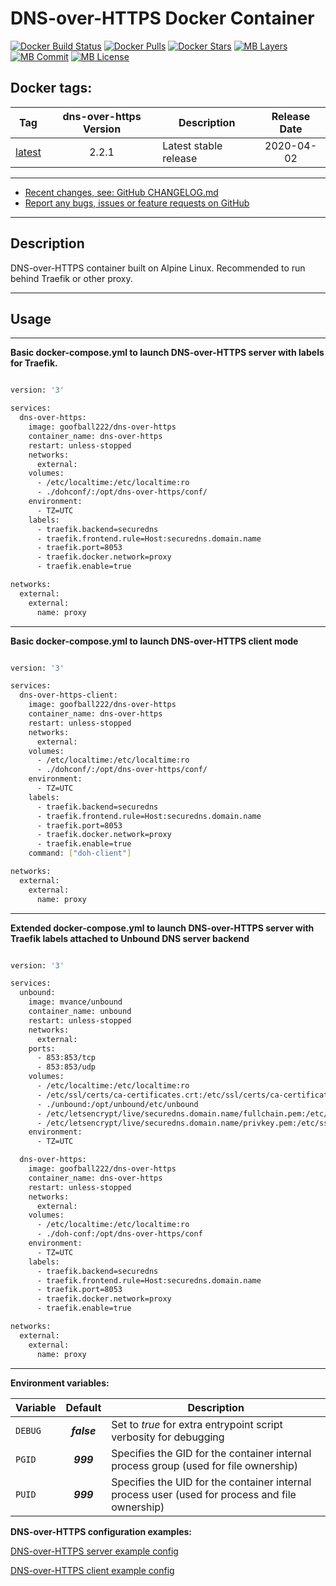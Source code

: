 # DNS-over-HTTPS Docker Container

[![Docker Build Status](https://img.shields.io/docker/cloud/build/goofball222/dns-over-https.svg)](https://hub.docker.com/r/goofball222/dns-over-https/) [![Docker Pulls](https://img.shields.io/docker/pulls/goofball222/dns-over-https.svg)](https://hub.docker.com/r/goofball222/dns-over-https/) [![Docker Stars](https://img.shields.io/docker/stars/goofball222/dns-over-https.svg)](https://hub.docker.com/r/goofball222/dns-over-https/) [![MB Layers](https://images.microbadger.com/badges/image/goofball222/dns-over-https.svg)](https://microbadger.com/images/goofball222/dns-over-https) [![MB Commit](https://images.microbadger.com/badges/commit/goofball222/dns-over-https.svg)](https://microbadger.com/images/goofball222/dns-over-https) [![MB License](https://images.microbadger.com/badges/license/goofball222/dns-over-https.svg)](https://microbadger.com/images/goofball222/dns-over-https)

## Docker tags:
| Tag | dns-over-https Version | Description | Release Date |
| --- | :---: | --- | :---: |
| [latest](https://github.com/goofball222/dns-over-https/blob/master/stable/Dockerfile) | 2.2.1 | Latest stable release | 2020-04-02 |

---

* [Recent changes, see: GitHub CHANGELOG.md](https://github.com/goofball222/dns-over-https/blob/master/CHANGELOG.md)
* [Report any bugs, issues or feature requests on GitHub](https://github.com/goofball222/dns-over-https/issues)

---

## Description

DNS-over-HTTPS container built on Alpine Linux. Recommended to run behind Traefik or other proxy.

---

## Usage

---

**Basic docker-compose.yml to launch DNS-over-HTTPS server with labels for Traefik.**

```bash

version: '3'

services:
  dns-over-https:
    image: goofball222/dns-over-https
    container_name: dns-over-https
    restart: unless-stopped
    networks:
      external:
    volumes:
      - /etc/localtime:/etc/localtime:ro
      - ./dohconf/:/opt/dns-over-https/conf/
    environment:
      - TZ=UTC
    labels:
      - traefik.backend=securedns
      - traefik.frontend.rule=Host:securedns.domain.name
      - traefik.port=8053
      - traefik.docker.network=proxy
      - traefik.enable=true

networks:
  external:
    external:
      name: proxy

```

---

**Basic docker-compose.yml to launch DNS-over-HTTPS client mode**

```bash

version: '3'

services:
  dns-over-https-client:
    image: goofball222/dns-over-https
    container_name: dns-over-https
    restart: unless-stopped
    networks:
      external:
    volumes:
      - /etc/localtime:/etc/localtime:ro
      - ./dohconf/:/opt/dns-over-https/conf/
    environment:
      - TZ=UTC
    labels:
      - traefik.backend=securedns
      - traefik.frontend.rule=Host:securedns.domain.name
      - traefik.port=8053
      - traefik.docker.network=proxy
      - traefik.enable=true
    command: ["doh-client"]

networks:
  external:
    external:
      name: proxy

```

---

**Extended docker-compose.yml to launch DNS-over-HTTPS server with Traefik labels attached to Unbound DNS server backend**

```bash

version: '3'

services:
  unbound:
    image: mvance/unbound
    container_name: unbound
    restart: unless-stopped
    networks:
      external:
    ports:
      - 853:853/tcp
      - 853:853/udp
    volumes:
      - /etc/localtime:/etc/localtime:ro
      - /etc/ssl/certs/ca-certificates.crt:/etc/ssl/certs/ca-certificates.crt:ro
      - ./unbound:/opt/unbound/etc/unbound
      - /etc/letsencrypt/live/securedns.domain.name/fullchain.pem:/etc/ssl/certs/cert.pem:ro
      - /etc/letsencrypt/live/securedns.domain.name/privkey.pem:/etc/ssl/certs/key.pem:ro
    environment:
      - TZ=UTC

  dns-over-https:
    image: goofball222/dns-over-https
    container_name: dns-over-https
    restart: unless-stopped
    networks:
      external:
    volumes:
      - /etc/localtime:/etc/localtime:ro
      - ./doh-conf:/opt/dns-over-https/conf
    environment:
      - TZ=UTC
    labels:
      - traefik.backend=securedns
      - traefik.frontend.rule=Host:securedns.domain.name
      - traefik.port=8053
      - traefik.docker.network=proxy
      - traefik.enable=true

networks:
  external:
    external:
      name: proxy

```

---

**Environment variables:**

| Variable | Default | Description |
| :--- | :---: | --- |
| `DEBUG` | ***false*** | Set to *true* for extra entrypoint script verbosity for debugging |
| `PGID` | ***999*** | Specifies the GID for the container internal process group (used for file ownership) |
| `PUID` | ***999*** | Specifies the UID for the container internal process user (used for process and file ownership) |

**DNS-over-HTTPS configuration examples:**

[DNS-over-HTTPS server example config](https://github.com/goofball222/dns-over-https/blob/master/examples/doh-server.conf)

[DNS-over-HTTPS client example config](https://github.com/goofball222/dns-over-https/blob/master/examples/doh-client.conf)

[//]: # (Licensed under the Apache 2.0 license)
[//]: # (Copyright 2018 The Goofball - goofball222@gmail.com)
